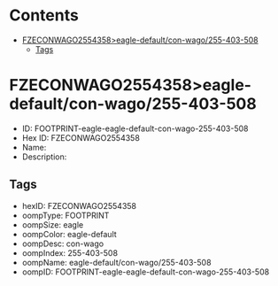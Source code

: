 



Contents
========

* [FZECONWAGO2554358>eagle-default/con-wago/255-403-508](#fzeconwago2554358eagle-defaultcon-wago255-403-508)
	* [Tags](#tags)

# FZECONWAGO2554358>eagle-default/con-wago/255-403-508

- ID: FOOTPRINT-eagle-eagle-default-con-wago-255-403-508
- Hex ID: FZECONWAGO2554358
- Name: 
- Description: 

## Tags

- hexID: FZECONWAGO2554358
- oompType: FOOTPRINT
- oompSize: eagle
- oompColor: eagle-default
- oompDesc: con-wago
- oompIndex: 255-403-508
- oompName: eagle-default/con-wago/255-403-508
- oompID: FOOTPRINT-eagle-eagle-default-con-wago-255-403-508
